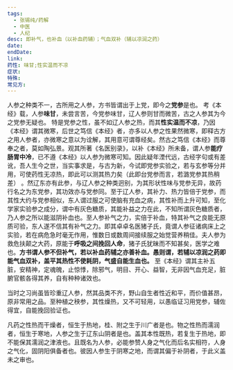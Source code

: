 ```yaml
---
tags:
  - 张锡纯/药解
  - 中医
  - 人纪
desc: 即补气，也补血（以补血药辅）；气血双补（辅以凉润之药）
date:
endDate: 
link: 
药性: 味甘;性实温而不凉
症状: 
特殊: 
常见方: 
---
```



人参之种类不一，古所用之人参，方书皆谓出于上党，即今之**党参**是也。
考《本经》载，人参**味甘**，未尝言苦，今党参味甘，辽人参则甘而微苦，古之人参其为今之党参无疑也。
特是党参之性，虽不如辽人参之热，而其**性实温而不凉**，乃因《本经》谓其微寒，后世之笃信《本经》者，亦多以人参之性果然微寒，即释古方之用人参者，亦微寒之意以为诠解，其用意可谓尊经矣。然古之笃信《本经》而尊奉之者，莫如陶弘景。观其所著《名医别录》，以补《本经》所未备，谓人参**能疗肠胃中冷**，已不遵《本经》以人参为微寒可知。因此疑年湮代远，古经字句或有差讹，吾人生今之世，当实事求是，与古为新，今试即党参实验之，若与玄参等分并用，可使药性无凉热，即此可以测其热力矣（此即台党参而言，若潞党参其热稍差） 。然辽东亦有此参，与辽人参之种类迥别，为其形状性味与党参无异，故药行名之为东党参，其功效亦与党参同。至于辽人参，其补力、热力皆倍于党参，而其性大约与党参相似，东人谓过服之可使脑有充血之病，其性补而上升可知，至化学家实验参之成分，谓中有灰色糖质，其能补益之力在此，不知所谓灰色糖质者，乃人参之所以能滋阴补血也。至人参补气之力，实倍于补血，特其补气之良能无原质可验，东人遂不信其有补气之力。即其卓卓名医猪子氏，竟谓人参征诸病床上之实验，若在病危急时毫无作用，惟数日或数周间接续服之始觉营养稍佳。夫人参为救危扶颠之大药，原能于**呼吸之间挽回人命**，猪子氏犹昧而不知甚矣，医学之难也。**方书谓人参不但补气，若以补血药辅之亦善补血。愚则谓，若辅以凉润之药即能气血双补，盖平其热性不使耗阴，气盛自能生血也。** 至《本经》谓其主补五脏，安精神，定魂魄，止惊悸，除邪气，明目、开心、益智，无非因气血充足，脏腑官骸各得其养，自有种种诸效也。

当时之习尚虽皆珍重辽人参，然其品类不齐，野山自生者性近和平，而价值甚昂，原非常用之品。至种植之秧参，其性燥热，又不可轻用，以愚临证习用党参，辅佐得宜，自能挽回验证也。

凡药之性热而干燥者，恒生于热地，桂、附之生于川广者是也。物之性热而濡润者，恒生于寒地，人参之生于辽东山阴者是也。盖其本性既热，若复生于热地，即不能保其濡润之津液也。且既名为人参，必能参赞人身之气化而后名实相符，人身之气化，固阴阳俱备者也。彼因人参生于阴寒之地，而谓其偏于补阴者，于此义盖未之审也。